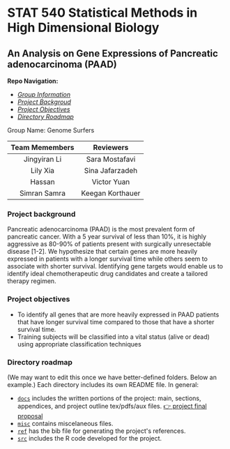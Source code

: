 STAT 540 Statistical Methods in High Dimensional Biology
=================================================

An Analysis on Gene Expressions of Pancreatic adenocarcinoma (PAAD)
--------------------------------------------------------------------------------
**Repo Navigation:**

- *[Group Information](#org0)*
- *[Project Backgroud](#org1)*
- *[Project Objectives](#org2)*
- *[Directory Roadmap](#org3)*


<a id="org0"></a>
Group Name: Genome Surfers

| Team Memembers  |  Reviewers |
| :---: |  :---: |  
| Jingyiran Li |  Sara Mostafavi |
| Lily Xia |  Sina Jafarzadeh |
|  Hassan  |  Victor Yuan |
| Simran Samra |  Keegan Korthauer |

<a id="org1"></a>
### Project background

Pancreatic adenocarcinoma (PAAD) is the most prevalent form of pancreatic cancer. With a 5 year survival of less than 10%, it is highly aggressive as 80-90% of patients present with surgically unresectable disease [1-2]. We hypothesize that certain genes are more heavily expressed in patients with a longer survival time while others seem to associate with shorter survival. Identifying gene targets would enable us to identify ideal chemotherapeutic drug candidates and create a tailored therapy regimen. 


<a id="org2"></a>
### Project objectives

-   To identify all genes that are more heavily expressed in PAAD patients that have longer survival time compared to those that have a shorter survival time.
-   Training subjects will be classified into a vital status (alive or dead) using appropriate classification techniques


<a id="org3"></a>
### Directory roadmap

(We may want to edit this once we have better-defined folders. Below an example.) Each directory includes its own README file. In general: 
* [`docs`](https://github.com/STAT540-UBC/Repo_team_Genome-Surfers_W2020/tree/master/docs) includes the written portions of the project: main, sections, appendices, and project outline tex/pdfs/aux files. 
  [:point_right: project final proposal](https://github.com/STAT540-UBC/Repo_team_Genome-Surfers_W2020/blob/master/docs/finalpro.md)
* [`misc`](https://github.com/STAT540-UBC/Repo_team_Genome-Surfers_W2020/tree/master/misc) contains miscelaneous files. 
* [`ref`](https://github.com/STAT540-UBC/Repo_team_Genome-Surfers_W2020/tree/master/ref) has the bib file for generating the project's references. 
* [`src`](https://github.com/STAT540-UBC/Repo_team_Genome-Surfers_W2020/tree/master/src) includes the R code developed for the project.
